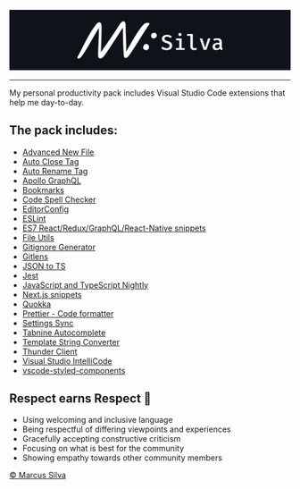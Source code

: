 ![Banner](mvfsillva.png)

---

My personal productivity pack includes Visual Studio Code extensions that help me day-to-day. 

## The pack includes: 

* [Advanced New File](https://marketplace.visualstudio.com/items?itemName=patbenatar.advanced-new-file)
* [Auto Close Tag](https://marketplace.visualstudio.com/items?itemName=formulahendry.auto-close-tag)
* [Auto Rename Tag](https://marketplace.visualstudio.com/items?itemName=formulahendry.auto-rename-tag)
* [Apollo GraphQL](https://marketplace.visualstudio.com/items?itemName=apollographql.vscode-apollo)
* [Bookmarks](https://marketplace.visualstudio.com/items?itemName=alefragnani.Bookmarks)
* [Code Spell Checker](https://marketplace.visualstudio.com/items?itemName=streetsidesoftware.code-spell-checker)
* [EditorConfig](https://marketplace.visualstudio.com/items?itemName=editorconfig.editorconfig)
* [ESLint](https://marketplace.visualstudio.com/items?itemName=dbaeumer.vscode-eslint)
* [ES7 React/Redux/GraphQL/React-Native snippets](https://marketplace.visualstudio.com/items?itemName=dsznajder.es7-react-js-snippets)
* [File Utils](https://marketplace.visualstudio.com/items?itemName=sleistner.vscode-fileutils)
* [Gitignore Generator](https://marketplace.visualstudio.com/items?itemName=piotrpalarz.vscode-gitignore-generator)
* [Gitlens](https://marketplace.visualstudio.com/items?itemName=eamodio.gitlens)
* [JSON to TS](https://marketplace.visualstudio.com/items?itemName=mariusalchimavicius.json-to-ts)
* [Jest](https://marketplace.visualstudio.com/items?itemName=orta.vscode-jest)
* [JavaScript and TypeScript Nightly](https://marketplace.visualstudio.com/items?itemName=ms-vscode.vscode-typescript-next)
* [Next.js snippets](https://marketplace.visualstudio.com/items?itemName=pulkitgangwar.nextjs-snippets)
* [Quokka](https://marketplace.visualstudio.com/items?itemName=wallabyjs.quokka-vscode)
* [Prettier - Code formatter](https://marketplace.visualstudio.com/items?itemName=esbenp.prettier-vscode)
* [Settings Sync](https://marketplace.visualstudio.com/items?itemName=Shan.code-settings-sync)
* [Tabnine Autocomplete](https://marketplace.visualstudio.com/items?itemName=Tabnine.tabnine-vscode)
* [Template String Converter](https://marketplace.visualstudio.com/items?itemName=meganrogge.template-string-converter)
* [Thunder Client](https://marketplace.visualstudio.com/items?itemName=rangav.vscode-thunder-client)
* [Visual Studio IntelliCode](https://marketplace.visualstudio.com/items?itemName=visualstudioexptteam.vscodeintellicode)
* [vscode-styled-components](https://marketplace.visualstudio.com/items?itemName=jpoissonnier.vscode-styled-components)


## Respect earns Respect 👏

- Using welcoming and inclusive language
- Being respectful of differing viewpoints and experiences
- Gracefully accepting constructive criticism
- Focusing on what is best for the community
- Showing empathy towards other community members


[© Marcus Silva](https://mvfsillva.dev)